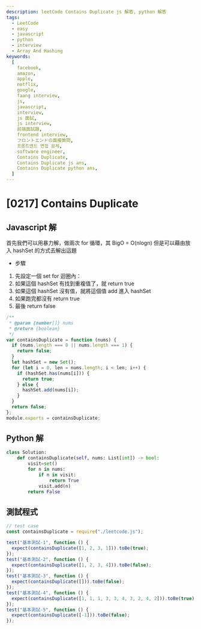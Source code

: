 ```yaml
---
description: leetCode Contains Duplicate js 解答, python 解答
tags:
  - LeetCode
  - easy
  - javascript
  - python
  - interview
  - Array And Hashing
keywords:
  [
    facebook,
    amazon,
    apple,
    netflix,
    google,
    faang interview,
    js,
    javascript,
    interview,
    js 面試,
    js interview,
    前端面試題,
    frontend interview,
    フロントエンドの面接質問,
    프론트엔드 면접 문제,
    software engineer,
    Contains Duplicate,
    Contains Duplicate js ans,
    Contains Duplicate python ans,
  ]
---
```


# [0217] Contains Duplicate

## Javascript 解

首先我們可以用暴力解，做兩次 for 循環，其 BigO = O(nlogn)
但是可以藉由放入 hashSet 的方式去解出這題

- 步驟

1. 先設定一個 set
   for 迴圈內：
1. 如果這個 hashSet 有找到重複值了，就 return true
1. 如果這個 hashSet 沒有值，就將這個值 add 進入 hashSet
1. 如果跑完都沒有 return true
1. 最後 return false

```javascript
/**
 * @param {number[]} nums
 * @return {boolean}
 */
var containsDuplicate = function (nums) {
  if (nums.length === 0 || nums.length === 1) {
    return false;
  }
  let hashSet = new Set();
  for (let i = 0, len = nums.length; i < len; i++) {
    if (hashSet.has(nums[i])) {
      return true;
    } else {
      hashSet.add(nums[i]);
    }
  }
  return false;
};
module.exports = containsDuplicate;
```

## Python 解

```python
class Solution:
    def containsDuplicate(self, nums: List[int]) -> bool:
        visit=set()
        for n in nums:
            if n in visit:
                return True
            visit.add(n)
        return False
```

## 測試程式

```javascript
// test case
const containsDuplicate = require("./leetcode.js");

test("基本測試-1", function () {
  expect(containsDuplicate([1, 2, 3, 1])).toBe(true);
});
test("基本測試-2", function () {
  expect(containsDuplicate([1, 2, 3, 4])).toBe(false);
});
test("基本測試-3", function () {
  expect(containsDuplicate([])).toBe(false);
});
test("基本測試-4", function () {
  expect(containsDuplicate([1, 1, 1, 3, 3, 4, 3, 2, 4, 2])).toBe(true);
});
test("基本測試-5", function () {
  expect(containsDuplicate([-1])).toBe(false);
});
```
